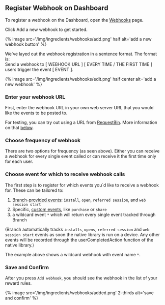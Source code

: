 
## Register Webhook on Dashboard

To register a webhook on the Dashboard, open the [Webhooks](https://dashboard.branch.io/#/webhook) page.

Click Add a new webhook to get started.

{% image src='/img/ingredients/webhooks/add.png' half alt='add a new webhook button' %}

<div class="full-width">We've layed out the webhook registration in a sentence format. The format is:</div>

<div class="attention-grabber">Send a webhook to [ WEBHOOK URL ] [ EVERY TIME / THE FIRST TIME ] users trigger the event [ EVENT ].</div>

{% image src='/img/ingredients/webhooks/edit.png' half center alt='add a new webhook' %}


### Enter your webhook URL

First, enter the webhook URL in your own web server URL that you would like the events to be posted to.

For testing, you can try out using a URL from [RequestBin](http://requestb.in/). More information on that [below](/recipes/webhooks_and_exporting_data/#example-using-requestbin-to-test).


### Choose frequency of webhook

There are two options for frequency (as seen above). Either you can receive a webhook for every single event called or can receive it the first time only for each user.


### Choose event for which to receive webhook calls

The first step is to register for which events you`d like to receive a webhook for. These can be tailored to:

1. [Branch-provided events](/recipes/advanced_referral_incentives/{{page.platform}}#standard-events): `install`, `open`, `referred session`, and `web session start`
1. Specific, [custom events](/recipes/advanced_referral_incentives/{{page.platform}}#custom-events), like `purchase` or `share`
1. a wildcard event `*` which will return every single event tracked through Branch

(Branch automatically tracks `installs`, `opens`, `referred session` and `web session start` events as soon the native library is run on a device. Any other events will be recorded through the userCompletedAction function of the native library.)

The example above shows a wildcard webhook with event name `*`.

### Save and Confirm


After you press `Add webhook`, you should see the webhook in the list of your reward rules.

{% image src='/img/ingredients/webhooks/added.png' 2-thirds alt='save and confirm' %}
